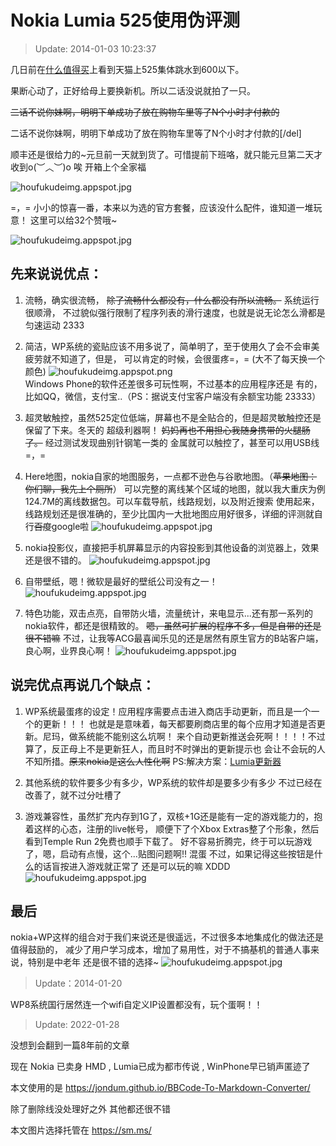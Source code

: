 # Nokia Lumia 525使用伪评测

>Update: 2014-01-03 10:23:37

几日前在[什么值得买](http://www.smzdm.com/youhui/387567)上看到天猫上525集体跳水到600以下。

果断心动了，正好给母上要换新机。所以二话没说就拍了一只。

~~二话不说你妹啊，明明下单成功了放在购物车里等了N个小时才付款的~~

二话不说你妹啊，明明下单成功了放在购物车里等了N个小时才付款的[/del]

顺丰还是很给力的~元旦前一天就到货了。可惜提前下班咯，就只能元旦第二天才收到o(︶︿︶)o 唉
开箱上个全家福

![houfukudeimg.appspot.jpg](https://s2.loli.net/2022/01/28/FqtD1JCg2fl39vT.jpg)

=，= 小小的惊喜一番，本来以为选的官方套餐，应该没什么配件，谁知道一堆玩意！
这里可以给32个赞哦~

![houfukudeimg.appspot.jpg](https://s2.loli.net/2022/01/28/8lCmqf2OYdvcDop.jpg)

## 先来说说**优点**：

1. 流畅，确实很流畅， ~~除了流畅什么都没有，什么都没有所以流畅。~~ 系统运行很顺滑，
不过貌似强行限制了程序列表的滑行速度，也就是说无论怎么滑都是匀速运动 2333

1. 简洁，WP系统的瓷贴应该不用多说了，简单明了，至于使用久了会不会审美疲劳就不知道了，但是，
可以肯定的时候，会很蛋疼=，= (大不了每天换一个颜色)
![houfukudeimg.appspot.png](https://s2.loli.net/2022/01/28/VW2GoUAxNfEiR8q.png)   
Windows Phone的软件还差很多可玩性啊，不过基本的应用程序还是
有的，比如QQ，微信，支付宝..（PS：据说支付宝客户端没有余额宝功能 23333）

1. 超灵敏触控，虽然525定位低端，屏幕也不是全贴合的，但是超灵敏触控还是保留了下来。冬天的
超级利器啊！ ~~妈妈再也不用担心我随身携带的火腿肠了。~~ 经过测试发现曲别针钢笔一类的
金属就可以触控了，甚至可以用USB线=，=

1. Here地图，nokia自家的地图服务，一点都不逊色与谷歌地图。（~~苹果地图：你们聊，我先上个厕所~~）
可以完整的离线某个区域的地图，就以我大重庆为例124.7M的离线数据包。可以车载导航，线路规划，以及附近搜索
使用起来，线路规划还是很准确的，至少比国内一大批地图应用好很多，详细的评测就自行~~百度~~google啦
![houfukudeimg.appspot.jpg](https://s2.loli.net/2022/01/28/pvTyaYgfZCumJVs.jpg)

1. nokia投影仪，直接把手机屏幕显示的内容投影到其他设备的浏览器上，效果还是很不错的。
![houfukudeimg.appspot.jpg](https://s2.loli.net/2022/01/28/jBfy7x4zIwEvWbt.jpg)

1. 自带壁纸，嗯！微软是最好的壁纸公司没有之一！
![houfukudeimg.appspot.jpg](https://s2.loli.net/2022/01/28/JsP1izB9Qwp6vou.jpg)

1. 特色功能，双击点亮，自带防火墙，流量统计，来电显示...还有那一系列的nokia软件，都还是很精致的。
~~嗯，虽然可扩展的程序不多，但是自带的还是很不错嘛~~
不过，让我等ACG最喜闻乐见的还是居然有原生官方的B站客户端，良心啊，业界良心啊！
![houfukudeimg.appspot.jpg](https://s2.loli.net/2022/01/28/xMvSEHJA1ReNyDL.jpg)
	


## 说完优点再说几个**缺点**：


1. WP系统最蛋疼的设定！应用程序需要点击进入商店手动更新，而且是一个一个的更新！！！
也就是是意味着，每天都要刷商店里的每个应用才知道是否更新。尼玛，做系统能不能别这么坑啊！
来个自动更新推送会死啊！！！！不过算了，反正母上不是更新狂人，而且时不时弹出的更新提示也
会让不会玩的人不知所措。~~原来nokia是这么人性化啊~~
PS:解决方案：[Lumia更新器](http://www.windowsphone.com/zh-cn/store/app/lumia%E6%9B%B4%E6%96%B0%E5%99%A8/)

1. 其他系统的软件要多少有多少，WP系统的软件却是要多少有多少
不过已经在改善了，就不过分吐槽了

1. 游戏兼容性，虽然扩充内存到1G了，双核+1G还是能有一定的游戏能力的，抱着这样的心态，注册的live帐号，
顺便下了个Xbox Extras整了个形象，然后看到Temple Run 2免费也顺手下载了。
好不容易折腾完，终于可以玩游戏了，嗯，启动有点慢，这个...贴图问题啊!! 混蛋
不过，如果记得这些按钮是什么的话盲按进入游戏就正常了 还是可以玩的嘛 XDDD   
![houfukudeimg.appspot.jpg](https://s2.loli.net/2022/01/28/aG2P8CVSprfZ4N7.jpg)


## 最后

nokia+WP这样的组合对于我们来说还是很遥远，不过很多本地集成化的做法还是值得鼓励的，
减少了用户学习成本，增加了易用性，对于不搞~~基~~机的普通人事来说，特别是中老年
还是很不错的选择~
![houfukudeimg.appspot.jpg](https://s2.loli.net/2022/01/28/zAFi62JcVp4jvbB.jpg)

>Update：2014-01-20

WP8系统国行居然连一个wifi自定义IP设置都没有，玩个蛋啊！！

>Update: 2022-01-28 

没想到会翻到一篇8年前的文章

现在 Nokia 已卖身 HMD , Lumia已成为都市传说 , WinPhone早已销声匿迹了

本文使用的是 https://jondum.github.io/BBCode-To-Markdown-Converter/

除了删除线没处理好之外 其他都还很不错

本文图片选择托管在 https://sm.ms/

